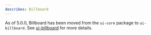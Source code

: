 ```yaml
---
describes: Billboard
---
```


As of 5.0.0, Billboard has been moved from the `ui-core` package to `ui-billboard`.
See [ui-billboard](#ui-billboard) for more details.
